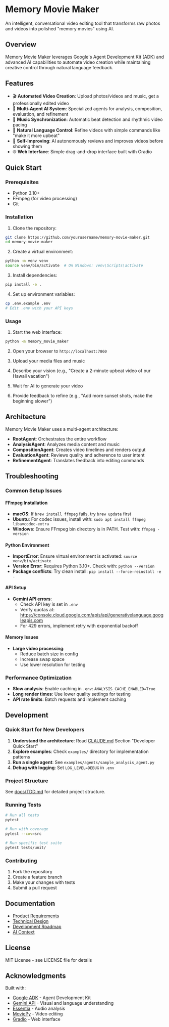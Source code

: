 # Memory Movie Maker

An intelligent, conversational video editing tool that transforms raw photos and videos into polished "memory movies" using AI.

## Overview

Memory Movie Maker leverages Google's Agent Development Kit (ADK) and advanced AI capabilities to automate video creation while maintaining creative control through natural language feedback.

## Features

- 🎬 **Automated Video Creation**: Upload photos/videos and music, get a professionally edited video
- 🤖 **Multi-Agent AI System**: Specialized agents for analysis, composition, evaluation, and refinement
- 🎵 **Music Synchronization**: Automatic beat detection and rhythmic video pacing
- 💬 **Natural Language Control**: Refine videos with simple commands like "make it more upbeat"
- 🔄 **Self-Improving**: AI autonomously reviews and improves videos before showing them
- 🌐 **Web Interface**: Simple drag-and-drop interface built with Gradio

## Quick Start

### Prerequisites

- Python 3.10+
- FFmpeg (for video processing)
- Git

### Installation

1. Clone the repository:
```bash
git clone https://github.com/yourusername/memory-movie-maker.git
cd memory-movie-maker
```

2. Create a virtual environment:
```bash
python -m venv venv
source venv/bin/activate  # On Windows: venv\Scripts\activate
```

3. Install dependencies:
```bash
pip install -e .
```

4. Set up environment variables:
```bash
cp .env.example .env
# Edit .env with your API keys
```

### Usage

1. Start the web interface:
```bash
python -m memory_movie_maker
```

2. Open your browser to `http://localhost:7860`

3. Upload your media files and music

4. Describe your vision (e.g., "Create a 2-minute upbeat video of our Hawaii vacation")

5. Wait for AI to generate your video

6. Provide feedback to refine (e.g., "Add more sunset shots, make the beginning slower")

## Architecture

Memory Movie Maker uses a multi-agent architecture:

- **RootAgent**: Orchestrates the entire workflow
- **AnalysisAgent**: Analyzes media content and music
- **CompositionAgent**: Creates video timelines and renders output
- **EvaluationAgent**: Reviews quality and adherence to user intent
- **RefinementAgent**: Translates feedback into editing commands

## Troubleshooting

### Common Setup Issues

#### FFmpeg Installation
- **macOS**: If `brew install ffmpeg` fails, try `brew update` first
- **Ubuntu**: For codec issues, install with: `sudo apt install ffmpeg libavcodec-extra`
- **Windows**: Ensure FFmpeg bin directory is in PATH. Test with: `ffmpeg -version`

#### Python Environment
- **ImportError**: Ensure virtual environment is activated: `source venv/bin/activate`
- **Version Error**: Requires Python 3.10+. Check with: `python --version`
- **Package conflicts**: Try clean install: `pip install --force-reinstall -e .`

#### API Setup
- **Gemini API errors**: 
  - Check API key is set in `.env`
  - Verify quotas at: https://console.cloud.google.com/apis/api/generativelanguage.googleapis.com
  - For 429 errors, implement retry with exponential backoff

#### Memory Issues
- **Large video processing**: 
  - Reduce batch size in config
  - Increase swap space
  - Use lower resolution for testing

### Performance Optimization

- **Slow analysis**: Enable caching in `.env`: `ANALYSIS_CACHE_ENABLED=True`
- **Long render times**: Use lower quality settings for testing
- **API rate limits**: Batch requests and implement caching

## Development

### Quick Start for New Developers

1. **Understand the architecture**: Read [CLAUDE.md](CLAUDE.md) Section "Developer Quick Start"
2. **Explore examples**: Check `examples/` directory for implementation patterns
3. **Run a single agent**: See `examples/agents/sample_analysis_agent.py`
4. **Debug with logging**: Set `LOG_LEVEL=DEBUG` in `.env`

### Project Structure

See [docs/TDD.md](docs/TDD.md) for detailed project structure.

### Running Tests

```bash
# Run all tests
pytest

# Run with coverage
pytest --cov=src

# Run specific test suite
pytest tests/unit/
```

### Contributing

1. Fork the repository
2. Create a feature branch
3. Make your changes with tests
4. Submit a pull request

## Documentation

- [Product Requirements](docs/PRD.md)
- [Technical Design](docs/TDD.md)
- [Development Roadmap](docs/roadmap.md)
- [AI Context](CLAUDE.md)

## License

MIT License - see LICENSE file for details

## Acknowledgments

Built with:
- [Google ADK](https://google.github.io/adk-docs/) - Agent Development Kit
- [Gemini API](https://ai.google.dev/) - Visual and language understanding
- [Essentia](https://essentia.upf.edu/) - Audio analysis
- [MoviePy](https://zulko.github.io/moviepy/) - Video editing
- [Gradio](https://gradio.app/) - Web interface